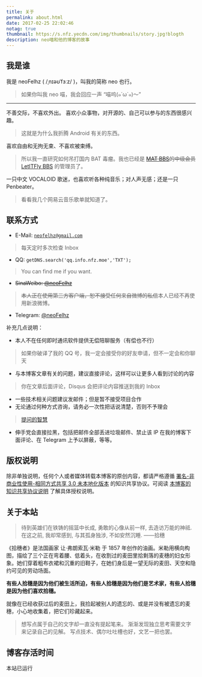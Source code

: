 ```yaml
---
title: 关于
permalink: about.html
date: 2017-02-25 22:02:46
notag: true
thumbnail: https://s.nfz.yecdn.com/img/thumbnails/story.jpg!blogth
description: neo喵和他的博客的故事
---
```


<script src="https://cdnjs.cat.net/ajax/libs/aplayer/1.6.0/APlayer.min.js"></script>
<script src="https://api.i-meto.com/music/aplayer.min.js"></script>

<div class="aplayer" data-title="愚弄者x愚弄者" data-author="洛天依 / 桑葚上的猴子" data-pic="https://ww1.sinaimg.cn/large/0060lm7Tly1fk7973eouqj30so0qpjt5.jpg" data-url="https://fuckalisummer.nfz.yecdn.com/music/%E6%84%9A%E5%BC%84%E8%80%85.mp3" data-lrc="https://fuckalisummer.nfz.yecdn.com/music/%E3%80%90%E6%B4%9B%E5%A4%A9%E4%BE%9D%E5%8E%9F%E5%88%9B%E6%9B%B2%E3%80%91%E6%84%9A%E5%BC%84%E8%80%85x%E6%84%9A%E5%BC%84%E8%80%85%20%EF%BC%88%E6%A1%91%E8%91%9A%E4%B8%8A%E7%9A%84%E7%8C%B4%E5%AD%90%EF%BC%89%E3%80%90%E4%B8%80%E5%9B%BEpv%E4%BB%98%E3%80%91.lrc" data-autoplay="false"></div>

## 我是谁

我是 neoFelhz ( /ˌnɪəʊˈfɜːz/ )，叫我的简称 neo 也行。

> 如果你叫我 neo 喵，我会回应一声 “喵呜(๑´ω`๑)～”

----

不善交际，不喜欢外出。
喜欢小众事物，对开源的、自己可以参与的东西很感兴趣。

> 这就是为什么我折腾 Android 有关的东西。

喜欢自由和无拘无束、不喜欢被束缚。

> 所以我一直研究如何吊打国内 BAT 毒瘤。我也已经是 ~~[MAT BBS](https://mat.letitfly.me)的中级会员~~ [LetITFly BBS](https://bbs.letitfly.me) 的管理员了。

一只中文 VOCALOID 歌迷，也喜欢听各种纯音乐；对人声无感；还是一只 Penbeater。

> 看看我几个网易云音乐歌单就知道了。

## 联系方式

- E-Mail: [`neofelhz@gmail.com`](mailto:neofelhz@gmail.com)
> 每天定时多次检查 Inbox
- QQ: `getDNS.search('qq.info.nfz.moe','TXT');`
> You can find me if you want.
- ~~SinaWeibo: [@neoFelhz](http://weibo.com/neoFelhz)~~
> ~~本人正在使用第三方客户端，恕不接受任何来自微博的私信~~本人已经不再使用新浪微博。
- Telegram: [@neoFelhz](https://telegram.me/neoFelhz)

补充几点说明：

- 本人不在任何即时通讯软件提供无偿陪聊服务（有偿也不行）
> 如果你破译了我的 QQ 号，我一定会接受你的好友申请，但不一定会和你聊天
- 与本博客文章有关的问题，建议直接评论，这样可以让更多人看到讨论的内容
> 你在文章后面评论，Disqus 会把评论内容推送到我的 Inbox
- 一些技术相关问题建议发邮件；但是暂不接受项目合作
- 无论通过何种方式咨询，请务必一次性把话说清楚，否则不予理会
> [提问的智慧](https://gist.github.com/zer4tul/95ffaa741c836dc6ab3b) 
- 伸手党会直接拉黑，包括把邮件全部丢进垃圾邮件、禁止该 IP 在我的博客下面评论、在 Telegram 上予以屏蔽，等等。

## 版权说明

除非单独说明，任何个人或者媒体转载本博客的原创内容，都请严格遵循 [署名-非商业性使用-相同方式共享 3.0 未本地化版本](http://creativecommons.org/licenses/by-nc-sa/3.0/deed.zh) 的知识共享协议。可阅读 [本博客的知识共享协议说明](https://blog.nfz.moe/creativecommons.html) 了解具体授权说明。

## 关于本站

> 待到英雄们在铁铸的摇篮中长成,
> 勇敢的心像从前一样,
> 去造访万能的神祗.
> 在这之前,
> 我却常感到,
> 与其孤身独涉,
> 不如安然沉睡.
> ——拾穗

《拾穗者》是法国画家 让·弗朗索瓦·米勒 于 1857 年创作的油画。米勒用横向构图，描绘了三个正在弯着腰、低着头，在收割过的麦田里拾剩落的麦穗的妇女形象。她们穿着粗布衣裙和沉重的旧鞋子，在她们身后是一望无际的麦田、天空和隐约可见的劳动场面。

**有些人拾穗是因为他们被生活所迫，有些人拾穗是因为他们是艺术家，有些人拾穗是因为他们喜欢拾穗。**

就像在已经收获过后的麦田上，我捡起被别人的遗忘的、或是并没有被遗忘的麦穗，小心地收集着，把它们珍藏起来。

> 想写点属于自己的文字却一直没有提起笔来。
> 渐渐发现独立思考需要文字来记录自己的见解。
> 写点技术、偶尔吐吐槽也好，文艺一把也罢。

## 博客存活时间

<script>function secondToDate(second){if(!second){return 0}var time=new Array(0,0,0,0,0);if(second>=365*24*3600){time[0]=parseInt(second/(365*24*3600));second%=365*24*3600}if(second>=24*3600){time[1]=parseInt(second/(24*3600));second%=24*3600}if(second>=3600){time[2]=parseInt(second/3600);second%=3600}if(second>=60){time[3]=parseInt(second/60);second%=60}if(second>0){time[4]=second}return time};function setTime(){var create_time=Math.round(new Date(Date.UTC(2016,08,15,20,14,19)).getTime()/1000);var timestamp=Math.round((new Date().getTime()+8*60*60*1000)/1000);currentTime=secondToDate((timestamp-create_time));currentTimeHtml=currentTime[0]+'年'+currentTime[1]+'天'+currentTime[2]+'时'+currentTime[3]+'分'+currentTime[4]+'秒';document.getElementById("htmer_time").innerHTML=currentTimeHtml}setInterval(setTime,1000);</script>

本站已运行 **<span class="sidebar-badge" id="htmer_time"></span>**

